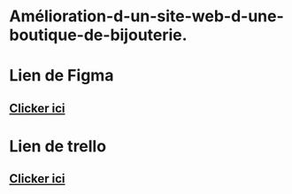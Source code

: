 # Amélioration-d-un-site-web-d-une-boutique-de-bijouterie.


# Lien de Figma
## [Clicker ici](https://www.figma.com/file/v2lxnGdvrIhD9SYBSZMy95/Brief-2?node-id=22%3A1274)
 
# Lien de trello
## [Clicker ici](https://trello.com/b/rpQXnVCE/aa) 

